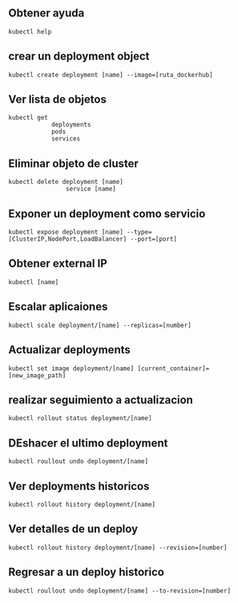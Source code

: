 ## Obtener ayuda
    kubectl help

## crear un deployment object
    kubectl create deployment [name] --image=[ruta_dockerhub]

## Ver lista de objetos
    kubectl get 
                deployments
                pods
                services

## Eliminar objeto de cluster
    kubectl delete deployment [name]
                    service [name]

## Exponer un deployment como servicio
    kubectl expose deployment [name] --type=[ClusterIP,NodePort,LoadBalancer] --port=[port]

## Obtener external IP
    kubectl [name] 

## Escalar aplicaiones
    kubectl scale deployment/[name] --replicas=[number]

## Actualizar deployments
    kubectl set image deployment/[name] [current_container]=[new_image_path]

## realizar seguimiento a actualizacion
    kubectl rollout status deployment/[name] 

## DEshacer el ultimo deployment
    kubectl roullout undo deployment/[name]

## Ver deployments historicos
    kubectl rollout history deployment/[name]

## Ver detalles de un deploy
    kubectl rollout history deployment/[name] --revision=[number]

## Regresar a un deploy historico
    kubectl roullout undo deployment/[name] --to-revision=[number]

